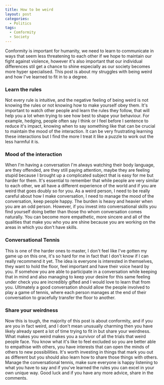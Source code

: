 ```yaml
---
title: How to be weird
layout: post
categories:
  - Politics
tags:
  - Comformity
  - Society
---
```


Conformity is important for humanity, we need to learn to communicate in ways that seem less threatening to each other if we hope to maintain our fight against violence, however it's also important that our individual differences stil get a chance to shine especially as our society becomes more hyper specialised. This post is about my struggles with being weird and how I've learned to fit in to a degree.<!-- more -->

### Learn the rules

Not every rule is intuitive, and the negative feeling of being weird is not knowing the rules or not knowing how to make yourself obey them. It's important to watch other people and learn the rules they follow, that will help you a lot when trying to see how best to shape your behaviour. For example, hedging, people often say I think or I feel before I sentence to reduce it's impact, knowing when to say something like that can be crucial to maintain the mood of the interaction. It can be very frustrating learning these interactions but I find the more I treat it like a puzzle to work out the less harmful it is.

### Mood of the interaction

When I'm having a conversation I'm always watching their body language, are they offended, are they still paying attention, maybe they are feeling stupid because I brought up a complicated subject that is easy for me but harder for them. It's essential to remember that while people are very similar to each other, we all have a different experience of the world and if you are weird that goes doubly so for you. As a weird person, I need to be really careful about how I make conversation, I need to manage the mood of the conversation, keep people happy. The burden is heavy and heavier when you are an odd person. However, if you invest into conversational skills you find yourself doing better than those tho whom conversation comes naturally. You can become more empathetic, more sincere and all of the qualities that make you who you are shine because you are working on the areas in which you don't have skills.

### Conversational Tennis

This is one of the harder ones to master, I don't feel like I've gotten my game up on this one, it's so hard for me in fact that I don't know if I can really recommend it yet. The idea is everyone is interested in themselves, they want to hold the floor, feel important and have their voice heard by you. If somehow you are able to participate in a conversation while keeping that in mind and also managing to keep your desire for this same feeling under check you are incredibly gifted and I would love to learn that from you. Ultimately a good conversation should allow the people involved to play a game of tennis, where each person manages at the end of their conversation to gracefully transfer the floor to another.

### Share your weirdness

Now this is tough, the majority of this post is about conformity, and if you are you in fact weird, and I don't mean unusually charming then you have likely already spent a lot of time trying to fit in but share your weirdness. What makes you weird makes you a survivor of all the trials that weird people face. You know what it's like to feel excluded so you are better able to empathise with others, you have interests that can open the minds of others to new possibilities. It's worth investing in things that mark you out as different but you should also learn how to share those things with others. Manage the conversational tennis, make sure everyone is happy listening to what you have to say and if you've learned the rules you can excel in your own unique way. Good luck and if you have any more advice, share in the comments.

